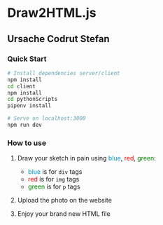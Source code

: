 # Draw2HTML.js

## Ursache Codrut Stefan

### Quick Start

```bash
# Install dependencies server/client
npm install
cd client
npm install
cd pythonScripts
pipenv install

# Serve on localhost:3000
npm run dev
```

### How to use

1. Draw your sketch in pain using <span style="color: #0090C1">blue</span>, <span style="color: red">red</span>, <span style="color: green">green</span>:
    - <span style="color: #0090C1">blue</span> is for ```div``` tags
    - <span style="color: red">red</span>  is for ```img``` tags
    - <span style="color: green">green</span>  is for ```p``` tags

2. Upload the photo on the website

3. Enjoy your brand new HTML file